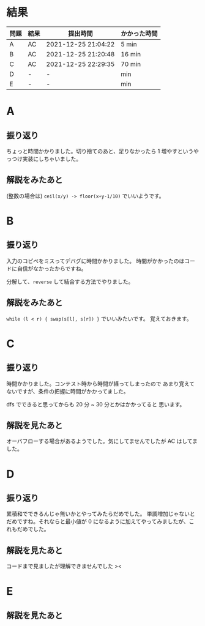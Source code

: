 # 結果

| 問題 | 結果 | 提出時間            | かかった時間 |
|------|------|---------------------|--------------|
| A    | AC   | 2021-12-25 21:04:22 | 5 min        |
| B    | AC   | 2021-12-25 21:20:48 | 16 min       |
| C    | AC   | 2021-12-25 22:29:35 | 70 min       |
| D    | -    | -                   |     min      |
| E    | -    | -                   |     min      |

# A

## 振り返り

ちょっと時間かかりました。切り捨てのあと、足りなかったら
1 増やすというやっつけ実装にしちゃいました。

## 解説をみたあと

(整数の場合は) `ceil(x/y) -> floor(x+y-1/10)` でいいようです。

# B

## 振り返り

入力のコピペをミスってデバグに時間かかりました。
時間がかかったのはコードに自信がなかったからですね。

分解して、`reverse` して結合する方法でやりました。

## 解説をみたあと

`while (l < r) { swap(s[l], s[r]) }` でいいみたいです。
覚えておきます。

# C

## 振り返り

時間かかりました。コンテスト時から時間が経ってしまったので
あまり覚えてないですが、条件の把握に時間がかかってました。

dfs でできると思ってからも 20 分 ~ 30 分とかはかかってると
思います。

## 解説を見たあと

オーバフローする場合があるようでした。気にしてませんでしたが
AC はしてました。

# D

## 振り返り

累積和でできるんじゃ無いかとやってみたらだめでした。
単調増加じゃないとだめですね。それならと最小値が 0
になるように加えてやってみましたが、これもだめでした。

## 解説を見たあと

コードまで見ましたが理解できませんでした ><

# E

## 解説を見たあと
